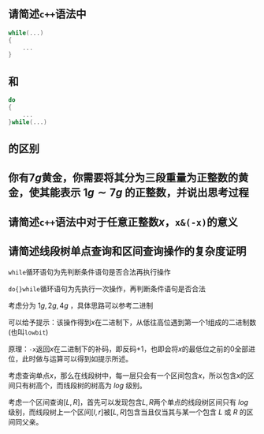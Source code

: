 ## 请简述`c++`语法中 

```c++
while(...)
{
    ...
}
```

## 和

```c++
do
{
    ...
}while(...)
```

## 的区别

<div style="page-break-after: always;"></div>

## 你有$7g$黄金，你需要将其分为三段重量为正整数的黄金，使其能表示 $1g \sim 7g$ 的正整数，并说出思考过程

<div style="page-break-after: always;"></div>

## 请简述`c++`语法中对于任意正整数$x$，`x&(-x)`的意义

<div style="page-break-after: always;"></div>

## 请简述线段树单点查询和区间查询操作的复杂度证明

<div style="page-break-after: always;"></div>

`while`循环语句为先判断条件语句是否合法再执行操作

`do{}while`循环语句为先执行一次操作，再判断条件语句是否合法



考虑分为 $1g,2g,4g$ ，具体思路可以参考二进制



可以给予提示：该操作得到$x$在二进制下，从低往高位遇到第一个$1$组成的二进制数(也叫`lowbit`)

原理：`-x`返回$x$在二进制下的补码，即反码+1，也即会将$x$的最低位之前的$0$全部进位，此时做与运算可以得到如提示所述。



考虑查询单点$x$，那么在线段树中，每一层只会有一个区间包含$x$，所以包含$x$的区间只有树高个，而线段树的树高为 $log$ 级别。

考虑一个区间查询$[L,R]$，首先可以发现包含$L,R$两个单点的线段树区间只有 $log$ 级别，而线段树上一个区间$[l,r]$被$[L,R]$包含当且仅当其与某一个包含 $L$ 或 $R$ 的区间同父亲。